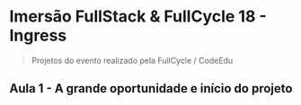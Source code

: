 # Imersão FullStack & FullCycle 18 - Ingress

> Projetos do evento realizado pela FullCycle / CodeEdu

## Aula 1 - A grande oportunidade e início do projeto
